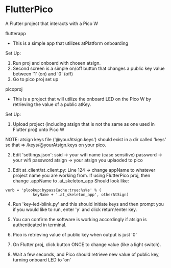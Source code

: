 # FlutterPico
A Flutter project that interacts with a Pico W

flutterapp
- This is a simple app that utilizes atPlatform onboarding

Set Up:
1. Run proj and onboard with chosen atsign.
2. Second screen is a simple on/off button that changes a public key value between '1' (on) and '0' (off)
3. Go to pico proj set up 

picoproj
- This is a project that will utilize the onboard LED on the Pico W by retrieving the value of a public atKey.

Set Up:
1. Upload project (including atsign that is not the same as one used in Flutter proj) onto Pico W

NOTE: atsign keys file ('@yourAtsign.keys') should exist in a dir called 'keys' so that => /keys/@yourAtsign.keys on your pico. 

2. Edit 'settings.json':
ssid -> your wifi name (case sensitive)
password -> your wifi password
atsign -> your atsign you uplaoded to pico 

3. Edit at_client/at_client.py:
Line 124 -> change appName to whatever project name you are working from. If using FlutterPico proj, then change .appName to .at_skeleton_app
Should look like:
```
verb = 'plookup:bypassCache:true:%s%s' % (
            keyName + '.at_skeleton_app', otherAtSign)
```

4. Run 'key-led-blink.py' and this should initiate keys and then prompt you if you would like to run, enter 'y' and click return/enter key.
5. You can confirm the software is working accordingly if atsign is authenticated in terminal.
6. Pico is retrieving value of public key when output is just '0'

7. On Flutter proj, click button ONCE to change value (like a light switch). 
8. Wait a few seconds, and Pico should retrieve new value of public key, turning onboard LED to 'on'
